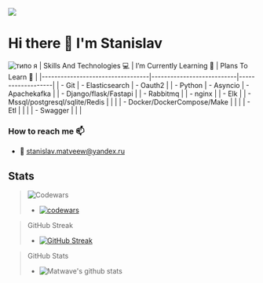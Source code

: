 ![](https://komarev.com/ghpvc/?username=MATwave)

# Hi there 👋 I'm Stanislav

![типо я](https://media.giphy.com/media/XZ033bAXmrstTLqZR4/giphy.gif)
| Skills And Technologies 💻       |  I’m Currently Learning 🌱 | Plans To Learn 📖 |
|----------------------------------|---------------------------|-------------------|
| - Git                            |  - Elasticsearch          |  - Oauth2         |
|  - Python                        |  - Asyncio                |  - Apachekafka    |
|  - Django/flask/Fastapi          |                           |  - Rabbitmq       |
|  - nginx                         |                           |  - Elk            |
|  - Mssql/postgresql/sqlite/Redis |                           |                   |
|  - Docker/DockerCompose/Make     |                           |                   |
|  - Etl                           |                           |                   |
|  - Swagger                       |                           |                   |

 
### How to reach me 📫
 - 📧 stanislav.matveew@yandex.ru
<!--
- 🔭 I’m currently working on ...
- 👯 I’m looking to collaborate on ...
- 🤔 I’m looking for help with ...
- 💬 Ask me about ...

- 😄 Pronouns: ...
- ⚡ Fun fact: ...
-->
## Stats
> ![Codewars](https://www.codewars.com/)
> - [![codewars](https://www.codewars.com/users/MATwave/badges/small)](https://www.codewars.com/users/MATwave)

> GitHub Streak
> - [![GitHub Streak](http://github-readme-streak-stats.herokuapp.com?user=Matwave&date_format=j%20M%5B%20Y%5D)](https://git.io/streak-stats)

> GitHub Stats
> - ![Matwave's github stats](https://github-readme-stats.vercel.app/api?username=Matwave&show_icons=true&include_all_commits=true&count_private=true)
